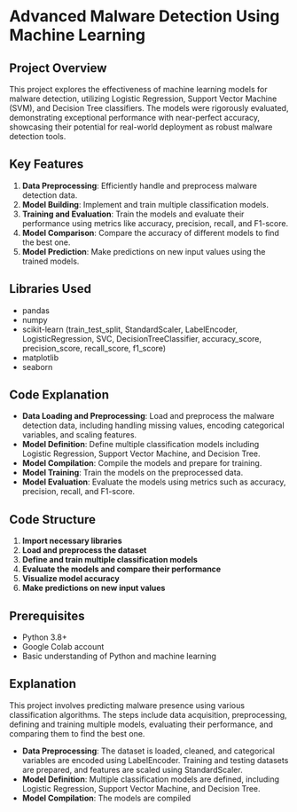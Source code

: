 # Advanced Malware Detection Using Machine Learning

## Project Overview
This project explores the effectiveness of machine learning models for malware detection, utilizing Logistic Regression, Support Vector Machine (SVM), and Decision Tree classifiers. The models were rigorously evaluated, demonstrating exceptional performance with near-perfect accuracy, showcasing their potential for real-world deployment as robust malware detection tools.

## Key Features
1. **Data Preprocessing**: Efficiently handle and preprocess malware detection data.
2. **Model Building**: Implement and train multiple classification models.
3. **Training and Evaluation**: Train the models and evaluate their performance using metrics like accuracy, precision, recall, and F1-score.
4. **Model Comparison**: Compare the accuracy of different models to find the best one.
5. **Model Prediction**: Make predictions on new input values using the trained models.

## Libraries Used
- pandas
- numpy
- scikit-learn (train_test_split, StandardScaler, LabelEncoder, LogisticRegression, SVC, DecisionTreeClassifier, accuracy_score, precision_score, recall_score, f1_score)
- matplotlib
- seaborn

## Code Explanation
- **Data Loading and Preprocessing**: Load and preprocess the malware detection data, including handling missing values, encoding categorical variables, and scaling features.
- **Model Definition**: Define multiple classification models including Logistic Regression, Support Vector Machine, and Decision Tree.
- **Model Compilation**: Compile the models and prepare for training.
- **Model Training**: Train the models on the preprocessed data.
- **Model Evaluation**: Evaluate the models using metrics such as accuracy, precision, recall, and F1-score.

## Code Structure
1. **Import necessary libraries**
2. **Load and preprocess the dataset**
3. **Define and train multiple classification models**
4. **Evaluate the models and compare their performance**
5. **Visualize model accuracy**
6. **Make predictions on new input values**

## Prerequisites
- Python 3.8+
- Google Colab account
- Basic understanding of Python and machine learning

## Explanation
This project involves predicting malware presence using various classification algorithms. The steps include data acquisition, preprocessing, defining and training multiple models, evaluating their performance, and comparing them to find the best one.

- **Data Preprocessing**: The dataset is loaded, cleaned, and categorical variables are encoded using LabelEncoder. Training and testing datasets are prepared, and features are scaled using StandardScaler.
- **Model Definition**: Multiple classification models are defined, including Logistic Regression, Support Vector Machine, and Decision Tree.
- **Model Compilation**: The models are compiled
